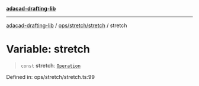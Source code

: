 [**adacad-drafting-lib**](../../../../README.md)

***

[adacad-drafting-lib](../../../../modules.md) / [ops/stretch/stretch](../README.md) / stretch

# Variable: stretch

> `const` **stretch**: [`Operation`](../../../../objects/datatypes/type-aliases/Operation.md)

Defined in: ops/stretch/stretch.ts:99
